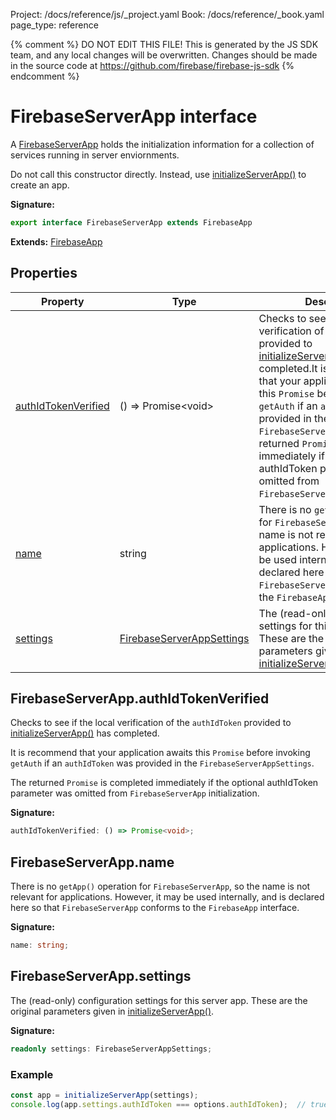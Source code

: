 Project: /docs/reference/js/_project.yaml
Book: /docs/reference/_book.yaml
page_type: reference

{% comment %}
DO NOT EDIT THIS FILE!
This is generated by the JS SDK team, and any local changes will be
overwritten. Changes should be made in the source code at
https://github.com/firebase/firebase-js-sdk
{% endcomment %}

# FirebaseServerApp interface
A [FirebaseServerApp](./app.firebaseserverapp.md#firebaseserverapp_interface) holds the initialization information for a collection of services running in server enviornments.

Do not call this constructor directly. Instead, use [initializeServerApp()](./app.md#initializeserverapp_30ab697) to create an app.

<b>Signature:</b>

```typescript
export interface FirebaseServerApp extends FirebaseApp 
```
<b>Extends:</b> [FirebaseApp](./app.firebaseapp.md#firebaseapp_interface)

## Properties

|  Property | Type | Description |
|  --- | --- | --- |
|  [authIdTokenVerified](./app.firebaseserverapp.md#firebaseserverappauthidtokenverified) | () =&gt; Promise&lt;void&gt; | Checks to see if the local verification of the <code>authIdToken</code> provided to [initializeServerApp()](./app.md#initializeserverapp_30ab697) has completed.<!-- -->It is recommend that your application awaits this <code>Promise</code> before invoking <code>getAuth</code> if an <code>authIdToken</code> was provided in the <code>FirebaseServerAppSettings</code>.<!-- -->The returned <code>Promise</code> is completed immediately if the optional authIdToken parameter was omitted from <code>FirebaseServerApp</code> initialization. |
|  [name](./app.firebaseserverapp.md#firebaseserverappname) | string | There is no <code>getApp()</code> operation for <code>FirebaseServerApp</code>, so the name is not relevant for applications. However, it may be used internally, and is declared here so that <code>FirebaseServerApp</code> conforms to the <code>FirebaseApp</code> interface. |
|  [settings](./app.firebaseserverapp.md#firebaseserverappsettings) | [FirebaseServerAppSettings](./app.firebaseserverappsettings.md#firebaseserverappsettings_interface) | The (read-only) configuration settings for this server app. These are the original parameters given in [initializeServerApp()](./app.md#initializeserverapp_30ab697)<!-- -->. |

## FirebaseServerApp.authIdTokenVerified

Checks to see if the local verification of the `authIdToken` provided to [initializeServerApp()](./app.md#initializeserverapp_30ab697) has completed.

It is recommend that your application awaits this `Promise` before invoking `getAuth` if an `authIdToken` was provided in the `FirebaseServerAppSettings`<!-- -->.

The returned `Promise` is completed immediately if the optional authIdToken parameter was omitted from `FirebaseServerApp` initialization.

<b>Signature:</b>

```typescript
authIdTokenVerified: () => Promise<void>;
```

## FirebaseServerApp.name

There is no `getApp()` operation for `FirebaseServerApp`<!-- -->, so the name is not relevant for applications. However, it may be used internally, and is declared here so that `FirebaseServerApp` conforms to the `FirebaseApp` interface.

<b>Signature:</b>

```typescript
name: string;
```

## FirebaseServerApp.settings

The (read-only) configuration settings for this server app. These are the original parameters given in [initializeServerApp()](./app.md#initializeserverapp_30ab697)<!-- -->.

<b>Signature:</b>

```typescript
readonly settings: FirebaseServerAppSettings;
```

### Example


```javascript
const app = initializeServerApp(settings);
console.log(app.settings.authIdToken === options.authIdToken);  // true

```

